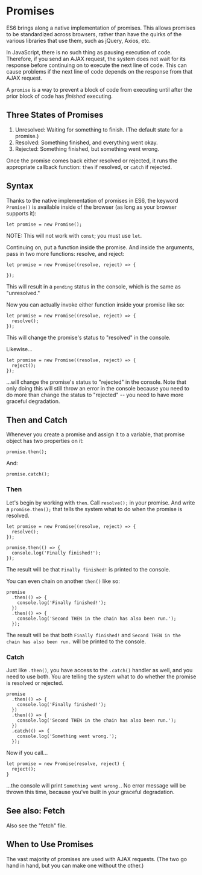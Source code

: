 # Promises

ES6 brings along a native implementation of promises. This allows promises to be standardized across browsers, rather than have the quirks of the various libraries that use them, such as jQuery, Axios, etc.

In JavaScript, there is no such thing as pausing execution of code. Therefore, if you send an AJAX request, the system does not wait for its response before continuing on to execute the next line of code. This can cause problems if the next line of code depends on the response from that AJAX request.

A `promise` is a way to prevent a block of code from executing until after the prior block of code has *finished* executing.

## Three States of Promises

1. Unresolved: Waiting for something to finish. (The default state for a promise.)
2. Resolved: Something finished, and everything went okay.
3. Rejected: Something finished, but something went wrong.

Once the promise comes back either resolved or rejected, it runs the appropriate callback function: `then` if resolved, or `catch` if rejected.

## Syntax

Thanks to the native implementation of promises in ES6, the keyword `Promise()` is available inside of the browser (as long as your browser supports it):

```
let promise = new Promise();
```

NOTE: This will not work with `const`; you must use `let`.

Continuing on, put a function inside the promise. And inside the arguments, pass in two more functions: resolve, and reject:

```
let promise = new Promise((resolve, reject) => {

});
```

This will result in a `pending` status in the console, which is the same as "unresolved."

Now you can actually invoke either function inside your promise like so:

```
let promise = new Promise((resolve, reject) => {
  resolve();
});
```

This will change the promise's status to "resolved" in the console.

Likewise...

```
let promise = new Promise((resolve, reject) => {
  reject();
});
```

...will change the promise's status to "rejected" in the console. Note that only doing this will still throw an error in the console because you need to do more than change the status to "rejected" -- you need to have more graceful degradation.


## Then and Catch

Whenever you create a promise and assign it to a variable, that promise object has two properties on it:

```
promise.then();
```

And:

```
promise.catch();
```


### Then

Let's begin by working with `then`. Call `resolve();` in your promise. And write a `promise.then();` that tells the system what to do when the promise is resolved.

```
let promise = new Promise((resolve, reject) => {
  resolve();
});

promise.then(() => {
  console.log('Finally finished!');
});
```

The result will be that `Finally finished!` is printed to the console.

You can even chain on another `then()` like so:

```
promise
  .then(() => {
    console.log('Finally finished!');
  })
  .then(() => {
    console.log('Second THEN in the chain has also been run.');
  });
```

The result will be that both `Finally finished!` and `Second THEN in the chain has also been run.` will be printed to the console.


### Catch

Just like `.then()`, you have access to the `.catch()` handler as well, and you need to use both. You are telling the system what to do whether the promise is resolved or rejected.

```
promise
  .then(() => {
    console.log('Finally finished!');
  })
  .then(() => {
    console.log('Second THEN in the chain has also been run.');
  })
  .catch(() => {
    console.log('Something went wrong.');
  });
```

Now if you call...

```
let promise = new Promise(resolve, reject) {
  reject();
}
```

...the console will print `Something went wrong.`. No error message will be thrown this time, because you've built in your graceful degradation.


## See also: Fetch

Also see the "fetch" file.


## When to Use Promises

The vast majority of promises are used with AJAX requests. (The two go hand in hand, but you can make one without the other.)